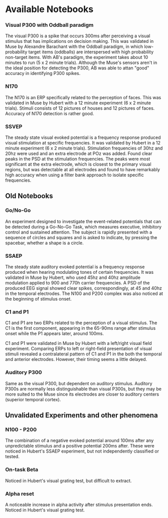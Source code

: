 
# Available Notebooks

### Visual P300 with Oddball paradigm
The visual P300 is a spike that occurs 300ms after perceiving a visual stimulus that has implications on decision making. This was validated in Muse by Alexandre Barachant with the Oddball paradigm, in which low-probability target items (oddballs) are interspersed with high probability non-target items. With AB's paradigm, the experiment takes about 10 minutes to run (5 x 2 minute trials). Although the Muse's sensors aren't in the ideal position for detecting the P300, AB was able to attan "good" accuracy in identifying P300 spikes.

### N170
The N170 is an ERP specifically related to the perception of faces. This was validated in Muse by Hubert with a 12 minute experiment (6 x 2 minute trials). Stimuli consists of 12 pictures of houses and 12 pictures of faces. Accuracy of N170 detection is rather good.

### SSVEP
The steady state visual evoked potential is a frequency response produced visual stimulation at specific frequencies. It was validated by Hubert in a 12 minute experiment (6 x 2 minute trials). Stimulation frequencies of 30hz and 20hz were used and an extra electrode at POz was added. Found clear peaks in the PSD at the stimulation frequencies. The peaks were most significant at the extra electrode, which is closest to the primary visual regions, but was detectable at all electrodes and found to have remarkably high accuracy when using a filter bank approach to isolate specific frequencies.

## Old Notebooks
### Go/No-Go
An experiment designed to investigate the event-related potentials that can be detected during a Go-No-Go Task, which measures executive, inhibitory control and sustained attention. The subject is rapidly presented with a sequence of circles and squares and is asked to indicate, by pressing the spacebar, whether a shape is a circle.


### SSAEP
The steady state auditory evoked potential is a frequency response produced when hearing modulating tones of certain frequencies. It was validated in Muse by Hubert, who used 45hz and 40hz amplitude modulation applied to 900 and 770h carrier frequencies. A PSD of the produced EEG signal showed clear spikes, correspondingly, at 45 and 40hz in the temporal electrodes. The N100 and P200 complex was also noticed at the beginning of stimulus onset.


### C1 and P1
C1 and P1 are two ERPs related to the perception of a visual stimulus. The C1 is the first component, appearing in the 65-90ms range after stimulus onset while the P1 appears later, around 100ms.

C1 and P1 were validated in Muse by Hubert with a left/right visual field experiment. Comparing ERPs to left or right-field presentation of visual stimuli revealed a contralateral pattern of C1 and P1 in the both the temporal and anterior electrodes. However, their timing seems a little delayed.


### Auditory P300
Same as the visual P300, but dependent on auditory stimulus. Auditory P300s are normally less distinguishable than visual P300s, but they may be more suited to the Muse since its electrodes are closer to auditory centers (superior temporal cortex).


## Unvalidated Experiments and other phenomena

### N100 - P200
The combination of a negative evoked potential around 100ms after any unpredictable stimulus and a positive potential 200ms after. These were noticed in Hubert's SSAEP experiment, but not independently classified or tested.

### On-task Beta
Noticed in Hubert's visual grating test, but difficult to extract.

### Alpha reset
A noticeable increase in alpha activity after stimulus presentation ends. Noticed in Hubert's visual grating test.
